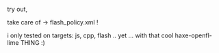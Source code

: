 try out,

take care of -> flash_policy.xml !

i only tested on targets: js, cpp, flash
 .. yet ... with that cool haxe-openfl-lime THING :)
